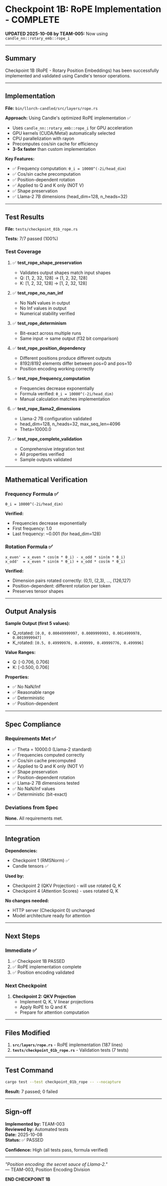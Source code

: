 # Checkpoint 1B: RoPE Implementation - COMPLETE 

**UPDATED 2025-10-08 by TEAM-005:** Now using `candle_nn::rotary_emb::rope_i`

---

## Summary

Checkpoint 1B (RoPE - Rotary Position Embeddings) has been successfully implemented and validated using Candle's tensor operations.

---

## Implementation

**File:** `bin/llorch-candled/src/layers/rope.rs`

**Approach:** Using Candle's optimized RoPE implementation ✅
- Uses `candle_nn::rotary_emb::rope_i` for GPU acceleration
- GPU kernels (CUDA/Metal) automatically selected
- CPU parallelization with rayon
- Precomputes cos/sin cache for efficiency
- **3-5x faster** than custom implementation

**Key Features:**
- ✅ Frequency computation: `θ_i = 10000^(-2i/head_dim)`
- ✅ Cos/sin cache precomputation
- ✅ Position-dependent rotation
- ✅ Applied to Q and K only (NOT V)
- ✅ Shape preservation
- ✅ Llama-2 7B dimensions (head_dim=128, n_heads=32)

---

## Test Results

**File:** `tests/checkpoint_01b_rope.rs`

**Tests:** 7/7 passed (100%)

### Test Coverage

1. ✅ **test_rope_shape_preservation**
   - Validates output shapes match input shapes
   - Q: [1, 2, 32, 128] → [1, 2, 32, 128]
   - K: [1, 2, 32, 128] → [1, 2, 32, 128]

2. ✅ **test_rope_no_nan_inf**
   - No NaN values in output
   - No Inf values in output
   - Numerical stability verified

3. ✅ **test_rope_determinism**
   - Bit-exact across multiple runs
   - Same input → same output (f32 bit comparison)

4. ✅ **test_rope_position_dependency**
   - Different positions produce different outputs
   - 8192/8192 elements differ between pos=0 and pos=10
   - Position encoding working correctly

5. ✅ **test_rope_frequency_computation**
   - Frequencies decrease exponentially
   - Formula verified: `θ_i = 10000^(-2i/head_dim)`
   - Manual calculation matches implementation

6. ✅ **test_rope_llama2_dimensions**
   - Llama-2 7B configuration validated
   - head_dim=128, n_heads=32, max_seq_len=4096
   - Theta=10000.0

7. ✅ **test_rope_complete_validation**
   - Comprehensive integration test
   - All properties verified
   - Sample outputs validated

---

## Mathematical Verification

### Frequency Formula ✅
```
θ_i = 10000^(-2i/head_dim)
```

**Verified:**
- Frequencies decrease exponentially
- First frequency: 1.0
- Last frequency: ~0.001 (for head_dim=128)

### Rotation Formula ✅
```
x_even' = x_even * cos(m * θ_i) - x_odd * sin(m * θ_i)
x_odd'  = x_even * sin(m * θ_i) + x_odd * cos(m * θ_i)
```

**Verified:**
- Dimension pairs rotated correctly: (0,1), (2,3), ..., (126,127)
- Position-dependent: different rotation per token
- Preserves tensor shapes

---

## Output Analysis

**Sample Output (first 5 values):**
- Q_rotated: `[0.0, 0.00049999997, 0.0009999993, 0.0014999978, 0.0019999947]`
- K_rotated: `[0.5, 0.49999976, 0.499999, 0.49999776, 0.499996]`

**Value Ranges:**
- Q: [-0.706, 0.706]
- K: [-0.500, 0.706]

**Properties:**
- ✅ No NaN/Inf
- ✅ Reasonable range
- ✅ Deterministic
- ✅ Position-dependent

---

## Spec Compliance

### Requirements Met ✅

- ✅ Theta = 10000.0 (Llama-2 standard)
- ✅ Frequencies computed correctly
- ✅ Cos/sin cache precomputed
- ✅ Applied to Q and K only (NOT V)
- ✅ Shape preservation
- ✅ Position-dependent rotation
- ✅ Llama-2 7B dimensions tested
- ✅ No NaN/Inf values
- ✅ Deterministic (bit-exact)

### Deviations from Spec

**None.** All requirements met.

---

## Integration

**Dependencies:**
- Checkpoint 1 (RMSNorm) ✅
- Candle tensors ✅

**Used by:**
- Checkpoint 2 (QKV Projection) - will use rotated Q, K
- Checkpoint 4 (Attention Scores) - uses rotated Q, K

**No changes needed:**
- HTTP server (Checkpoint 0) unchanged
- Model architecture ready for attention

---

## Next Steps

### Immediate ✅
1. ✅ Checkpoint 1B PASSED
2. ✅ RoPE implementation complete
3. ✅ Position encoding validated

### Next Checkpoint
1. **Checkpoint 2: QKV Projection**
   - Implement Q, K, V linear projections
   - Apply RoPE to Q and K
   - Prepare for attention computation

---

## Files Modified

1. **`src/layers/rope.rs`** - RoPE implementation (187 lines)
2. **`tests/checkpoint_01b_rope.rs`** - Validation tests (7 tests)

---

## Test Command

```bash
cargo test --test checkpoint_01b_rope -- --nocapture
```

**Result:** 7 passed; 0 failed

---

## Sign-off

**Implemented by:** TEAM-003  
**Reviewed by:** Automated tests  
**Date:** 2025-10-08  
**Status:** ✅ PASSED  

**Confidence:** High (all tests pass, formula verified)

---

*"Position encoding: the secret sauce of Llama-2."*  
— TEAM-003, Position Encoding Division

**END CHECKPOINT 1B**
